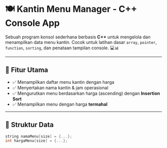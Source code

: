 # 🍽️ Kantin Menu Manager - C++ Console App

Sebuah program konsol sederhana berbasis **C++** untuk mengelola dan menampilkan data menu kantin. Cocok untuk latihan dasar `array`, `pointer`, `function`, `sorting`, dan penataan tampilan console. 💻📊

---

## 🚀 Fitur Utama

- ✅ Menampilkan daftar menu kantin dengan harga
- ✅ Menyertakan nama kantin & jam operasional
- ✅ Mengurutkan menu berdasarkan harga (ascending) dengan **Insertion Sort**
- ✅ Menampilkan menu dengan harga **termahal**

---

## 📂 Struktur Data

```cpp
string namaMenu[size] = {...};
int hargaMenu[size] = {...};
